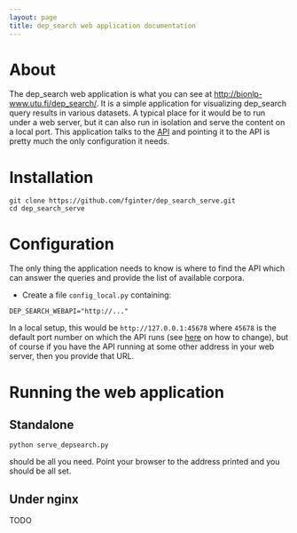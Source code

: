 ```yaml
---
layout: page
title: dep_search web application documentation
---
```


# About

The dep_search web application is what you can see at <http://bionlp-www.utu.fi/dep_search/>. It is a simple application for visualizing dep_search query results in various datasets. A typical place for it would be to run under a web server, but it can also run in isolation and serve the content on a local port. This application talks to the [API](webapi.html) and pointing it to the API is pretty much the only configuration it needs.

# Installation

```
git clone https://github.com/fginter/dep_search_serve.git
cd dep_search_serve
```

# Configuration

The only thing the application needs to know is where to find the API which can answer the queries and provide the list of available corpora.

* Create a file `config_local.py` containing:

```
DEP_SEARCH_WEBAPI="http://..."
```

In a local setup, this would be `http://127.0.0.1:45678` where `45678` is the default port number on which the API runs (see [here](webapi.html) on how to change), but of course if you have the API running at some other address in your web server, then you provide that URL.

# Running the web application

## Standalone

```
python serve_depsearch.py
```

should be all you need. Point your browser to the address printed and you should be all set.

## Under nginx

TODO


